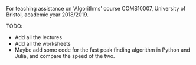 For teaching assistance on 'Algorithms' course COMS10007, University of Bristol, academic year 2018/2019.

TODO: 
* Add all the lectures
* Add all the worksheets
* Maybe add some code for the fast peak finding algorithm in Python and Julia, and compare the speed of the two.
